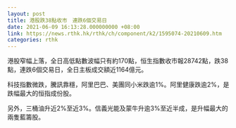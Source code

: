 ```yaml
---
layout: post
title: 港股跌38點收市　連跌6個交易日
date: 2021-06-09 16:13:28.000000000 +08:00
link: https://news.rthk.hk/rthk/ch/component/k2/1595074-20210609.htm
categories: rthk
---
```


港股窄幅上落，全日高低點數波幅只有約170點，恒生指數收市報28742點，跌38點，連跌6個交易日，全日主板成交額近1164億元。

科技指數微跌，騰訊靠穩，阿里巴巴、美團同小米跌逾1%。阿里健康跌逾2%，是跌幅最大的恒指成份股。

另外，三桶油升近2%至近3%。信義光能及蒙牛升逾3%至近半成，是升幅最大的兩隻藍籌股。
